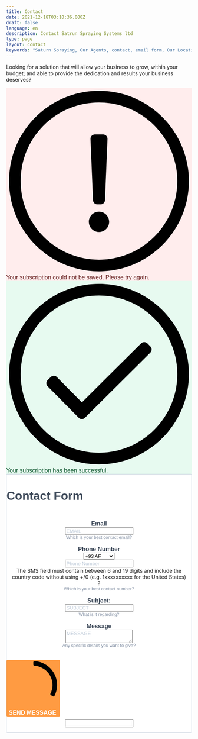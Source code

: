 ```yaml
---
title: Contact
date: 2021-12-18T03:10:36.000Z
draft: false
language: en
description: Contact Satrun Spraying Systems ltd
type: page
layout: contact
keywords: "Saturn Spraying, Our Agents, contact, email form, Our Location"
---
```


<!-- @format -->

<section class="lg:pb-24">
  <div class="max-w-screen-md px-4 mx-auto">
      <p class="font-light text-center text-gray-500 dark:text-gray-400 sm:text-xl">Looking for a solution that will allow your business to grow, within your budget; and able to provide the dedication and results your business deserves?</p>

<style>
  @font-face {
    font-display: block;
    font-family: Roboto;
    src: url(https://assets.sendinblue.com/font/Roboto/Latin/normal/normal/7529907e9eaf8ebb5220c5f9850e3811.woff2) format("woff2"), url(https://assets.sendinblue.com/font/Roboto/Latin/normal/normal/25c678feafdc175a70922a116c9be3e7.woff) format("woff")
  }

  @font-face {
    font-display: fallback;
    font-family: Roboto;
    font-weight: 600;
    src: url(https://assets.sendinblue.com/font/Roboto/Latin/medium/normal/6e9caeeafb1f3491be3e32744bc30440.woff2) format("woff2"), url(https://assets.sendinblue.com/font/Roboto/Latin/medium/normal/71501f0d8d5aa95960f6475d5487d4c2.woff) format("woff")
  }

  @font-face {
    font-display: fallback;
    font-family: Roboto;
    font-weight: 700;
    src: url(https://assets.sendinblue.com/font/Roboto/Latin/bold/normal/3ef7cf158f310cf752d5ad08cd0e7e60.woff2) format("woff2"), url(https://assets.sendinblue.com/font/Roboto/Latin/bold/normal/ece3a1d82f18b60bcce0211725c476aa.woff) format("woff")
  }

  #sib-container input:-ms-input-placeholder {
    text-align: left;
    font-family: "Helvetica", sans-serif;
    color: #c0ccda;
  }

  #sib-container input::placeholder {
    text-align: left;
    font-family: "Helvetica", sans-serif;
    color: #c0ccda;
  }

  #sib-container textarea::placeholder {
    text-align: left;
    font-family: "Helvetica", sans-serif;
    color: #c0ccda;
  }
</style>
<link rel="stylesheet" href="https://sibforms.com/forms/end-form/build/sib-styles.css">

<div class="sib-form" style="text-align: center;
         background-color: #EFF2F7;                                 ">
  <div id="sib-form-container" class="sib-form-container">
    <div id="error-message" class="sib-form-message-panel" style="font-size:16px; text-align:left; font-family:&quot;Helvetica&quot;, sans-serif; color:#661d1d; background-color:#ffeded; border-radius:3px; border-color:#ff4949;max-width:540px;">
      <div class="sib-form-message-panel__text sib-form-message-panel__text--center">
        <svg viewBox="0 0 512 512" class="sib-icon sib-notification__icon">
          <path d="M256 40c118.621 0 216 96.075 216 216 0 119.291-96.61 216-216 216-119.244 0-216-96.562-216-216 0-119.203 96.602-216 216-216m0-32C119.043 8 8 119.083 8 256c0 136.997 111.043 248 248 248s248-111.003 248-248C504 119.083 392.957 8 256 8zm-11.49 120h22.979c6.823 0 12.274 5.682 11.99 12.5l-7 168c-.268 6.428-5.556 11.5-11.99 11.5h-8.979c-6.433 0-11.722-5.073-11.99-11.5l-7-168c-.283-6.818 5.167-12.5 11.99-12.5zM256 340c-15.464 0-28 12.536-28 28s12.536 28 28 28 28-12.536 28-28-12.536-28-28-28z" />
        </svg>
        <span class="sib-form-message-panel__inner-text">
                          Your subscription could not be saved. Please try again.
                      </span>
      </div>
    </div>
    <div></div>
    <div id="success-message" class="sib-form-message-panel" style="font-size:16px; text-align:left; font-family:&quot;Helvetica&quot;, sans-serif; color:#085229; background-color:#e7faf0; border-radius:3px; border-color:#13ce66;max-width:540px;">
      <div class="sib-form-message-panel__text sib-form-message-panel__text--center">
        <svg viewBox="0 0 512 512" class="sib-icon sib-notification__icon">
          <path d="M256 8C119.033 8 8 119.033 8 256s111.033 248 248 248 248-111.033 248-248S392.967 8 256 8zm0 464c-118.664 0-216-96.055-216-216 0-118.663 96.055-216 216-216 118.664 0 216 96.055 216 216 0 118.663-96.055 216-216 216zm141.63-274.961L217.15 376.071c-4.705 4.667-12.303 4.637-16.97-.068l-85.878-86.572c-4.667-4.705-4.637-12.303.068-16.97l8.52-8.451c4.705-4.667 12.303-4.637 16.97.068l68.976 69.533 163.441-162.13c4.705-4.667 12.303-4.637 16.97.068l8.451 8.52c4.668 4.705 4.637 12.303-.068 16.97z" />
        </svg>
        <span class="sib-form-message-panel__inner-text">
                          Your subscription has been successful.
                      </span>
      </div>
    </div>
    <div></div>
    <div id="sib-container" class="sib-container--large sib-container--vertical" style="text-align:center; background-color:rgba(255,255,255,1); max-width:540px; border-radius:3px; border-width:1px; border-color:#C0CCD9; border-style:solid; direction:ltr">
      <form id="sib-form" method="POST" action="https://1069d753.sibforms.com/serve/MUIEANz4E1HPER7RilzhoPNcgkiUWt9ZMAxNE7-hN6qxcWk2aQOHMGHow_s8nqcMZuiXLEWAlJVCwIos49CilA1eLawvOaIWyERxzvd9WEJuVbzn6kGjlYe-JpE5v-cbVgaTqmawE_hAoBziQDRTP3vWsOHc02yFuVA6HDVOm6KskJRGMxCJWspbo8uwVSsGew4pBqVE-uF-EHmc" data-type="subscription">
        <div style="padding: 8px 0;">
          <div class="sib-form-block" style="font-size:32px; text-align:left; font-weight:700; font-family:&quot;Helvetica&quot;, sans-serif; color:#3C4858; background-color:transparent; text-align:left">
            <p>Contact Form</p>
          </div>
        </div>
        <div style="padding: 8px 0;">
          <div class="sib-input sib-form-block">
            <div class="form__entry entry_block">
              <div class="form__label-row ">
                <label class="entry__label" style="font-weight: 700; text-align:left; font-size:16px; text-align:left; font-weight:700; font-family:&quot;Helvetica&quot;, sans-serif; color:#3c4858;" for="EMAIL" data-required="*">Email</label>
                <div class="entry__field">
                  <input class="input " type="text" id="EMAIL" name="EMAIL" autocomplete="off" placeholder="EMAIL" data-required="true" required />
                </div>
              </div>
              <label class="entry__error entry__error--primary" style="font-size:16px; text-align:left; font-family:&quot;Helvetica&quot;, sans-serif; color:#661d1d; background-color:#ffeded; border-radius:3px; border-color:#ff4949;">
              </label>
              <label class="entry__specification" style="font-size:12px; text-align:left; font-family:&quot;Helvetica&quot;, sans-serif; color:#8390A4; text-align:left">
                Which is your best contact email?
              </label>
            </div>
          </div>
        </div>
        <div style="padding: 8px 0;">
          <div class="sib-sms-field sib-form-block">
            <div class="form__entry entry_block">
              <div class="form__label-row ">
                <label class="entry__label" style="font-weight: 700; text-align:left; font-size:16px; text-align:left; font-weight:700; font-family:&quot;Helvetica&quot;, sans-serif; color:#3c4858;" for="SMS" data-required="*">Phone Number</label>
                <div class="sib-sms-input-wrapper" style="direction:ltr">
                  <div class="sib-sms-input" data-placeholder="SMS" data-required="1" data-country-code="GB" data-whatsapp-country-code="GB" data-value="" data-whatsappvalue="" data-attributename="SMS">
                    <div class="entry__field">
                      <select class="input" name="SMS__COUNTRY_CODE" data-required="true">
                        <option value="+93">
                          +93 AF
                        </option>
                        <option value="+358">
                          +358 AX
                        </option>
                        <option value="+355">
                          +355 AL
                        </option>
                        <option value="+213">
                          +213 DZ
                        </option>
                        <option value="+1684">
                          +1684 AS
                        </option>
                        <option value="+376">
                          +376 AD
                        </option>
                        <option value="+244">
                          +244 AO
                        </option>
                        <option value="+1264">
                          +1264 AI
                        </option>
                        <option value="+672">
                          +672 AQ
                        </option>
                        <option value="+1268">
                          +1268 AG
                        </option>
                        <option value="+54">
                          +54 AR
                        </option>
                        <option value="+374">
                          +374 AM
                        </option>
                        <option value="+297">
                          +297 AW
                        </option>
                        <option value="+61">
                          +61 AU
                        </option>
                        <option value="+43">
                          +43 AT
                        </option>
                        <option value="+994">
                          +994 AZ
                        </option>
                        <option value="+1242">
                          +1242 BS
                        </option>
                        <option value="+973">
                          +973 BH
                        </option>
                        <option value="+880">
                          +880 BD
                        </option>
                        <option value="+1246">
                          +1246 BB
                        </option>
                        <option value="+375">
                          +375 BY
                        </option>
                        <option value="+32">
                          +32 BE
                        </option>
                        <option value="+501">
                          +501 BZ
                        </option>
                        <option value="+229">
                          +229 BJ
                        </option>
                        <option value="+1441">
                          +1441 BM
                        </option>
                        <option value="+975">
                          +975 BT
                        </option>
                        <option value="+591">
                          +591 BO
                        </option>
                        <option value="+599">
                          +599 BQ
                        </option>
                        <option value="+387">
                          +387 BA
                        </option>
                        <option value="+267">
                          +267 BW
                        </option>
                        <option value="+47">
                          +47 BV
                        </option>
                        <option value="+55">
                          +55 BR
                        </option>
                        <option value="+246">
                          +246 IO
                        </option>
                        <option value="+673">
                          +673 BN
                        </option>
                        <option value="+359">
                          +359 BG
                        </option>
                        <option value="+226">
                          +226 BF
                        </option>
                        <option value="+257">
                          +257 BI
                        </option>
                        <option value="+855">
                          +855 KH
                        </option>
                        <option value="+237">
                          +237 CM
                        </option>
                        <option value="+1">
                          +1 CA
                        </option>
                        <option value="+238">
                          +238 CV
                        </option>
                        <option value="+1345">
                          +1345 KY
                        </option>
                        <option value="+236">
                          +236 CF
                        </option>
                        <option value="+235">
                          +235 TD
                        </option>
                        <option value="+56">
                          +56 CL
                        </option>
                        <option value="+86">
                          +86 CN
                        </option>
                        <option value="+61">
                          +61 CX
                        </option>
                        <option value="+61">
                          +61 CC
                        </option>
                        <option value="+57">
                          +57 CO
                        </option>
                        <option value="+269">
                          +269 KM
                        </option>
                        <option value="+242">
                          +242 CG
                        </option>
                        <option value="+243">
                          +243 CD
                        </option>
                        <option value="+682">
                          +682 CK
                        </option>
                        <option value="+506">
                          +506 CR
                        </option>
                        <option value="+225">
                          +225 CI
                        </option>
                        <option value="+385">
                          +385 HR
                        </option>
                        <option value="+53">
                          +53 CU
                        </option>
                        <option value="+599">
                          +599 CW
                        </option>
                        <option value="+357">
                          +357 CY
                        </option>
                        <option value="+420">
                          +420 CZ
                        </option>
                        <option value="+45">
                          +45 DK
                        </option>
                        <option value="+253">
                          +253 DJ
                        </option>
                        <option value="+1767">
                          +1767 DM
                        </option>
                        <option value="+1809">
                          +1809 DO
                        </option>
                        <option value="+1829">
                          +1829 DO
                        </option>
                        <option value="+1849">
                          +1849 DO
                        </option>
                        <option value="+593">
                          +593 EC
                        </option>
                        <option value="+20">
                          +20 EG
                        </option>
                        <option value="+503">
                          +503 SV
                        </option>
                        <option value="+240">
                          +240 GQ
                        </option>
                        <option value="+291">
                          +291 ER
                        </option>
                        <option value="+372">
                          +372 EE
                        </option>
                        <option value="+251">
                          +251 ET
                        </option>
                        <option value="+500">
                          +500 FK
                        </option>
                        <option value="+298">
                          +298 FO
                        </option>
                        <option value="+679">
                          +679 FJ
                        </option>
                        <option value="+358">
                          +358 FI
                        </option>
                        <option value="+33">
                          +33 FR
                        </option>
                        <option value="+594">
                          +594 GF
                        </option>
                        <option value="+689">
                          +689 PF
                        </option>
                        <option value="+262">
                          +262 TF
                        </option>
                        <option value="+241">
                          +241 GA
                        </option>
                        <option value="+220">
                          +220 GM
                        </option>
                        <option value="+995">
                          +995 GE
                        </option>
                        <option value="+49">
                          +49 DE
                        </option>
                        <option value="+233">
                          +233 GH
                        </option>
                        <option value="+350">
                          +350 GI
                        </option>
                        <option value="+30">
                          +30 GR
                        </option>
                        <option value="+299">
                          +299 GL
                        </option>
                        <option value="+1473">
                          +1473 GD
                        </option>
                        <option value="+590">
                          +590 GP
                        </option>
                        <option value="+1671">
                          +1671 GU
                        </option>
                        <option value="+502">
                          +502 GT
                        </option>
                        <option value="+44">
                          +44 GG
                        </option>
                        <option value="+224">
                          +224 GN
                        </option>
                        <option value="+245">
                          +245 GW
                        </option>
                        <option value="+592">
                          +592 GY
                        </option>
                        <option value="+509">
                          +509 HT
                        </option>
                        <option value="+672">
                          +672 HM
                        </option>
                        <option value="+379">
                          +379 VA
                        </option>
                        <option value="+504">
                          +504 HN
                        </option>
                        <option value="+852">
                          +852 HK
                        </option>
                        <option value="+36">
                          +36 HU
                        </option>
                        <option value="+354">
                          +354 IS
                        </option>
                        <option value="+91">
                          +91 IN
                        </option>
                        <option value="+62">
                          +62 ID
                        </option>
                        <option value="+98">
                          +98 IR
                        </option>
                        <option value="+964">
                          +964 IQ
                        </option>
                        <option value="+353">
                          +353 IE
                        </option>
                        <option value="+44">
                          +44 IM
                        </option>
                        <option value="+972">
                          +972 IL
                        </option>
                        <option value="+39">
                          +39 IT
                        </option>
                        <option value="+1876">
                          +1876 JM
                        </option>
                        <option value="+81">
                          +81 JP
                        </option>
                        <option value="+44">
                          +44 JE
                        </option>
                        <option value="+962">
                          +962 JO
                        </option>
                        <option value="+7">
                          +7 KZ
                        </option>
                        <option value="+254">
                          +254 KE
                        </option>
                        <option value="+686">
                          +686 KI
                        </option>
                        <option value="+850">
                          +850 KP
                        </option>
                        <option value="+82">
                          +82 KR
                        </option>
                        <option value="+965">
                          +965 KW
                        </option>
                        <option value="+996">
                          +996 KG
                        </option>
                        <option value="+856">
                          +856 LA
                        </option>
                        <option value="+371">
                          +371 LV
                        </option>
                        <option value="+961">
                          +961 LB
                        </option>
                        <option value="+266">
                          +266 LS
                        </option>
                        <option value="+231">
                          +231 LR
                        </option>
                        <option value="+218">
                          +218 LY
                        </option>
                        <option value="+423">
                          +423 LI
                        </option>
                        <option value="+370">
                          +370 LT
                        </option>
                        <option value="+352">
                          +352 LU
                        </option>
                        <option value="+853">
                          +853 MO
                        </option>
                        <option value="+389">
                          +389 MK
                        </option>
                        <option value="+261">
                          +261 MG
                        </option>
                        <option value="+265">
                          +265 MW
                        </option>
                        <option value="+60">
                          +60 MY
                        </option>
                        <option value="+960">
                          +960 MV
                        </option>
                        <option value="+223">
                          +223 ML
                        </option>
                        <option value="+356">
                          +356 MT
                        </option>
                        <option value="+692">
                          +692 MH
                        </option>
                        <option value="+596">
                          +596 MQ
                        </option>
                        <option value="+222">
                          +222 MR
                        </option>
                        <option value="+230">
                          +230 MU
                        </option>
                        <option value="+262">
                          +262 YT
                        </option>
                        <option value="+52">
                          +52 MX
                        </option>
                        <option value="+691">
                          +691 FM
                        </option>
                        <option value="+373">
                          +373 MD
                        </option>
                        <option value="+377">
                          +377 MC
                        </option>
                        <option value="+976">
                          +976 MN
                        </option>
                        <option value="+382">
                          +382 ME
                        </option>
                        <option value="+1664">
                          +1664 MS
                        </option>
                        <option value="+212">
                          +212 MA
                        </option>
                        <option value="+258">
                          +258 MZ
                        </option>
                        <option value="+95">
                          +95 MM
                        </option>
                        <option value="+264">
                          +264 NA
                        </option>
                        <option value="+674">
                          +674 NR
                        </option>
                        <option value="+977">
                          +977 NP
                        </option>
                        <option value="+31">
                          +31 NL
                        </option>
                        <option value="+687">
                          +687 NC
                        </option>
                        <option value="+64">
                          +64 NZ
                        </option>
                        <option value="+505">
                          +505 NI
                        </option>
                        <option value="+227">
                          +227 NE
                        </option>
                        <option value="+234">
                          +234 NG
                        </option>
                        <option value="+683">
                          +683 NU
                        </option>
                        <option value="+672">
                          +672 NF
                        </option>
                        <option value="+1670">
                          +1670 MP
                        </option>
                        <option value="+47">
                          +47 NO
                        </option>
                        <option value="+968">
                          +968 OM
                        </option>
                        <option value="+92">
                          +92 PK
                        </option>
                        <option value="+680">
                          +680 PW
                        </option>
                        <option value="+970">
                          +970 PS
                        </option>
                        <option value="+507">
                          +507 PA
                        </option>
                        <option value="+675">
                          +675 PG
                        </option>
                        <option value="+595">
                          +595 PY
                        </option>
                        <option value="+51">
                          +51 PE
                        </option>
                        <option value="+63">
                          +63 PH
                        </option>
                        <option value="+64">
                          +64 PN
                        </option>
                        <option value="+48">
                          +48 PL
                        </option>
                        <option value="+351">
                          +351 PT
                        </option>
                        <option value="+1787">
                          +1787 PR
                        </option>
                        <option value="+974">
                          +974 QA
                        </option>
                        <option value="+383">
                          +383 XK
                        </option>
                        <option value="+262">
                          +262 RE
                        </option>
                        <option value="+40">
                          +40 RO
                        </option>
                        <option value="+7">
                          +7 RU
                        </option>
                        <option value="+250">
                          +250 RW
                        </option>
                        <option value="+590">
                          +590 BL
                        </option>
                        <option value="+290">
                          +290 SH
                        </option>
                        <option value="+1869">
                          +1869 KN
                        </option>
                        <option value="+1758">
                          +1758 LC
                        </option>
                        <option value="+590">
                          +590 MF
                        </option>
                        <option value="+508">
                          +508 PM
                        </option>
                        <option value="+1784">
                          +1784 VC
                        </option>
                        <option value="+685">
                          +685 WS
                        </option>
                        <option value="+378">
                          +378 SM
                        </option>
                        <option value="+239">
                          +239 ST
                        </option>
                        <option value="+966">
                          +966 SA
                        </option>
                        <option value="+221">
                          +221 SN
                        </option>
                        <option value="+381">
                          +381 RS
                        </option>
                        <option value="+248">
                          +248 SC
                        </option>
                        <option value="+232">
                          +232 SL
                        </option>
                        <option value="+65">
                          +65 SG
                        </option>
                        <option value="+1721">
                          +1721 SX
                        </option>
                        <option value="+421">
                          +421 SK
                        </option>
                        <option value="+386">
                          +386 SI
                        </option>
                        <option value="+677">
                          +677 SB
                        </option>
                        <option value="+252">
                          +252 SO
                        </option>
                        <option value="+27">
                          +27 ZA
                        </option>
                        <option value="+500">
                          +500 GS
                        </option>
                        <option value="+211">
                          +211 SS
                        </option>
                        <option value="+34">
                          +34 ES
                        </option>
                        <option value="+94">
                          +94 LK
                        </option>
                        <option value="+249">
                          +249 SD
                        </option>
                        <option value="+597">
                          +597 SR
                        </option>
                        <option value="+47">
                          +47 SJ
                        </option>
                        <option value="+268">
                          +268 SZ
                        </option>
                        <option value="+46">
                          +46 SE
                        </option>
                        <option value="+41">
                          +41 CH
                        </option>
                        <option value="+963">
                          +963 SY
                        </option>
                        <option value="+886">
                          +886 TW
                        </option>
                        <option value="+992">
                          +992 TJ
                        </option>
                        <option value="+255">
                          +255 TZ
                        </option>
                        <option value="+66">
                          +66 TH
                        </option>
                        <option value="+670">
                          +670 TL
                        </option>
                        <option value="+228">
                          +228 TG
                        </option>
                        <option value="+690">
                          +690 TK
                        </option>
                        <option value="+676">
                          +676 TO
                        </option>
                        <option value="+1868">
                          +1868 TT
                        </option>
                        <option value="+216">
                          +216 TN
                        </option>
                        <option value="+90">
                          +90 TR
                        </option>
                        <option value="+993">
                          +993 TM
                        </option>
                        <option value="+1649">
                          +1649 TC
                        </option>
                        <option value="+688">
                          +688 TV
                        </option>
                        <option value="+256">
                          +256 UG
                        </option>
                        <option value="+380">
                          +380 UA
                        </option>
                        <option value="+971">
                          +971 AE
                        </option>
                        <option value="+44">
                          +44 GB
                        </option>
                        <option value="+1">
                          +1 US
                        </option>
                        <option value="+246">
                          +246 UM
                        </option>
                        <option value="+598">
                          +598 UY
                        </option>
                        <option value="+998">
                          +998 UZ
                        </option>
                        <option value="+678">
                          +678 VU
                        </option>
                        <option value="+58">
                          +58 VE
                        </option>
                        <option value="+84">
                          +84 VN
                        </option>
                        <option value="+1284">
                          +1284 VG
                        </option>
                        <option value="+1340">
                          +1340 VI
                        </option>
                        <option value="+681">
                          +681 WF
                        </option>
                        <option value="+212">
                          +212 EH
                        </option>
                        <option value="+967">
                          +967 YE
                        </option>
                        <option value="+260">
                          +260 ZM
                        </option>
                        <option value="+263">
                          +263 ZW
                        </option>
                      </select>
                    </div>
                    <div class="entry__field" style="width: 100%">
                      <input type="tel" type="text" class="input" id="SMS" name="SMS" autocomplete="off" placeholder="Phone Number" data-required="true" required />
                    </div>
                  </div>
                  <div class="sib-sms-tooltip">
                    <div class="sib-sms-tooltip__box">
                      The SMS field must contain between 6 and 19 digits and include the country code without using +/0 (e.g. 1xxxxxxxxxx for the United States)
                    </div>
                    <span class="sib-sms-tooltip__icon">?</span>
                  </div>
                </div>
              </div>
              <label class="entry__error entry__error--primary" style="font-size:16px; text-align:left; font-family:&quot;Helvetica&quot;, sans-serif; color:#661d1d; background-color:#ffeded; border-radius:3px; border-color:#ff4949;">
              </label>
              <label class="entry__error entry__error--secondary" style="font-size:16px; text-align:left; font-family:&quot;Helvetica&quot;, sans-serif; color:#661d1d; background-color:#ffeded; border-radius:3px; border-color:#ff4949;">
              </label>
              <label class="entry__specification" style="font-size:12px; text-align:left; font-family:&quot;Helvetica&quot;, sans-serif; color:#8390A4; text-align:left">
                Which is your best contact number?
              </label>
            </div>
          </div>
        </div>
        <div style="padding: 8px 0;">
          <div class="sib-input sib-form-block">
            <div class="form__entry entry_block">
              <div class="form__label-row ">
                <label class="entry__label" style="font-weight: 700; text-align:left; font-size:16px; text-align:left; font-weight:700; font-family:&quot;Helvetica&quot;, sans-serif; color:#3c4858;" for="SUBJECT" data-required="*">Subject:</label>
                <div class="entry__field">
                  <input class="input " maxlength="200" type="text" id="SUBJECT" name="SUBJECT" autocomplete="off" placeholder="SUBJECT" data-required="true" required />
                </div>
              </div>
              <label class="entry__error entry__error--primary" style="font-size:16px; text-align:left; font-family:&quot;Helvetica&quot;, sans-serif; color:#661d1d; background-color:#ffeded; border-radius:3px; border-color:#ff4949;">
              </label>
              <label class="entry__specification" style="font-size:12px; text-align:left; font-family:&quot;Helvetica&quot;, sans-serif; color:#8390A4; text-align:left">
                What is it regarding?
              </label>
            </div>
          </div>
        </div>
        <div style="padding: 8px 0;">
          <div class="sib-input sib-form-block">
            <div class="form__entry entry_block">
              <div class="form__label-row ">
                <label class="entry__label" style="font-weight: 700; text-align:left; font-size:16px; text-align:left; font-weight:700; font-family:&quot;Helvetica&quot;, sans-serif; color:#3c4858;" for="MESSAGE" data-required="*">Message</label>
                <div class="entry__field">
                  <textarea rows="2" class="input " maxlength="500" id="MESSAGE" name="MESSAGE" autocomplete="off" placeholder="MESSAGE" data-required="true" required></textarea>
                </div>
              </div>
              <label class="entry__error entry__error--primary" style="font-size:16px; text-align:left; font-family:&quot;Helvetica&quot;, sans-serif; color:#661d1d; background-color:#ffeded; border-radius:3px; border-color:#ff4949;">
              </label>
              <label class="entry__specification" style="font-size:12px; text-align:left; font-family:&quot;Helvetica&quot;, sans-serif; color:#8390A4; text-align:left">
                Any specific details you want to give?
              </label>
            </div>
          </div>
        </div>
        <div style="padding: 8px 0;">
          <div class="sib-captcha sib-form-block">
            <div class="form__entry entry_block">
              <div class="form__label-row ">
                <script>
                  function handleCaptchaResponse() {
                    var event = new Event('captchaChange');
                    document.getElementById('sib-captcha').dispatchEvent(event);
                  }
                </script>
                <div class="g-recaptcha sib-visible-recaptcha" id="sib-captcha" data-sitekey="6LcQzFslAAAAANqblCkqgBWGH_jROWhuEAbJZYWI" data-callback="handleCaptchaResponse" style="direction:ltr"></div>
              </div>
              <label class="entry__error entry__error--primary" style="font-size:16px; text-align:left; font-family:&quot;Helvetica&quot;, sans-serif; color:#661d1d; background-color:#ffeded; border-radius:3px; border-color:#ff4949;">
              </label>
            </div>
          </div>
        </div>
        <div style="padding: 8px 0;">
          <div class="sib-form-block" style="text-align: left">
            <button class="sib-form-block__button sib-form-block__button-with-loader" style="font-size:16px; text-align:left; font-weight:700; font-family:&quot;Helvetica&quot;, sans-serif; color:#FFFFFF; background-color:#ff9b42; border-radius:3px; border-width:0px;" form="sib-form" type="submit">
              <svg class="icon clickable__icon progress-indicator__icon sib-hide-loader-icon" viewBox="0 0 512 512">
                <path d="M460.116 373.846l-20.823-12.022c-5.541-3.199-7.54-10.159-4.663-15.874 30.137-59.886 28.343-131.652-5.386-189.946-33.641-58.394-94.896-95.833-161.827-99.676C261.028 55.961 256 50.751 256 44.352V20.309c0-6.904 5.808-12.337 12.703-11.982 83.556 4.306 160.163 50.864 202.11 123.677 42.063 72.696 44.079 162.316 6.031 236.832-3.14 6.148-10.75 8.461-16.728 5.01z" />
              </svg>
              SEND MESSAGE
            </button>
          </div>
        </div>
        <input type="text" name="email_address_check" value="" class="input--hidden">
        <input type="hidden" name="locale" value="en">
      </form>
    </div>
  </div>
</div>

  </div>
</section>
